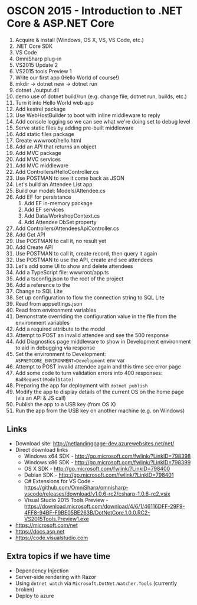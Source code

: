 # OSCON 2015 - Introduction to .NET Core & ASP.NET Core

1. Acquire & install (Windows, OS X, VS, VS Code, etc.)
  1. .NET Core SDK
  1. VS Code
  1. OmniSharp plug-in
  1. VS2015 Update 2
  1. VS2015 tools Preview 1
1. Write our first app (Hello World of course!)
  1. mkdir -> dotnet new -> dotnet run
  1. dotnet ./output.dll
  1. demo use of dotnet build/run (e.g. change file, dotnet run, builds, etc.)
1. Turn it into Hello World web app
  1. Add kestrel package
  1. Use WebHostBuilder to boot with inline middleware to reply
1. Add console logging so we can see what we're doing set to debug level
1. Serve static files by adding pre-built middleware
  1. Add static files package
  1. Create wwwroot/hello.html
1. Add an API that returns an object
  1. Add MVC package
  1. Add MVC services
  1. Add MVC middleware
  1. Add Controllers/HelloController.cs
  1. Use POSTMAN to see it come back as JSON
1. Let's build an Attendee List app
1. Build our model: Models/Attendee.cs
1. Add EF for persistance
   1. Add EF in-memory package
   1. Add EF services
   1. Add Data/WorkshopContext.cs
     1. Add Attendee DbSet property
1. Add Controllers/AttendeesApiController.cs
  1. Add Get API
  1. Use POSTMAN to call it, no result yet
  1. Add Create API
  1. Use POSTMAN to call it, create record, then query it again
1. Use POSTMAN to use the API, create and see attendees
1. Let's add some UI to show and delete attendees
  1. Add a TypeScript file: wwwroot/app.ts
  1. Add a tsconfig.json to the root of the project
  1. Add a reference to the
1. Change to SQL Lite
1. Set up configuration to flow the connection string to SQL Lite
  1. Read from appsettings.json
  1. Read from environment variables
  1. Demonstrate overriding the configuration value in the file from the environment variables
1. Add a required attribute to the model
1. Attempt to POST an invalid attendee and see the 500 response
1. Add Diagnostics page middleware to show in Development environment to aid in debugging via response
1. Set the environment to Development: `ASPNETCORE_ENVIRONMENT=Development` env var
1. Attempt to POST invalid attendee again and this time see error page
1. Add some code to turn validation errors into 400 responses: `BadRequest(ModelState)`
1. Preparing the app for deployment with `dotnet publish`
1. Modify the app to display details of the current OS on the home page (via an API & JS call)
1. Publish the app to a USB key (from OS X)
1. Run the app from the USB key on another machine (e.g. on Windows)


## Links
- Download site: http://netlandingpage-dev.azurewebsites.net/net/
- Direct download links
  - Windows x64 SDK - http://go.microsoft.com/fwlink/?LinkID=798398
  - Windows x86 SDK - http://go.microsoft.com/fwlink/?LinkID=798399
  - OS X SDK - http://go.microsoft.com/fwlink/?LinkID=798400
  - Debian SDK - http://go.microsoft.com/fwlink/?LinkID=798401
  - C# Extensions for VS Code - https://github.com/OmniSharp/omnisharp-vscode/releases/download/v1.0.6-rc2/csharp-1.0.6-rc2.vsix
  - Visual Studio 2015 Tools Preview - https://download.microsoft.com/download/4/6/1/46116DFF-29F9-4FF8-94BF-F9BE05BE263B/DotNetCore.1.0.0.RC2-VS2015Tools.Preview1.exe
- https://microsoft.com/net
- https://docs.asp.net
- https://code.visualstudio.com

## Extra topics if we have time
- Dependency Injection
- Server-side rendering with Razor
- Using `dotnet watch` via `Microsoft.DotNet.Watcher.Tools` (currently broken)
- Deploy to azure
